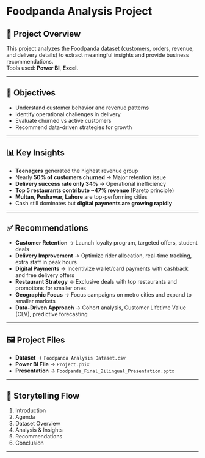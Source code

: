
# Foodpanda Analysis Project

## 📌 Project Overview
This project analyzes the Foodpanda dataset (customers, orders, revenue, and delivery details) to extract meaningful insights and provide business recommendations.  
Tools used: **Power BI**, **Excel**.

---

## 🎯 Objectives
- Understand customer behavior and revenue patterns  
- Identify operational challenges in delivery  
- Evaluate churned vs active customers  
- Recommend data-driven strategies for growth  

---

## 📊 Key Insights
- **Teenagers** generated the highest revenue group  
- Nearly **50% of customers churned** → Major retention issue  
- **Delivery success rate only 34%** → Operational inefficiency  
- **Top 5 restaurants contribute ~47% revenue** (Pareto principle)  
- **Multan, Peshawar, Lahore** are top-performing cities  
- Cash still dominates but **digital payments are growing rapidly**  

---

## ✅ Recommendations
- **Customer Retention** → Launch loyalty program, targeted offers, student deals  
- **Delivery Improvement** → Optimize rider allocation, real-time tracking, extra staff in peak hours  
- **Digital Payments** → Incentivize wallet/card payments with cashback and free delivery offers  
- **Restaurant Strategy** → Exclusive deals with top restaurants and promotions for smaller ones  
- **Geographic Focus** → Focus campaigns on metro cities and expand to smaller markets  
- **Data-Driven Approach** → Cohort analysis, Customer Lifetime Value (CLV), predictive forecasting  

---

## 🖼️ Project Files
- **Dataset** → `Foodpanda Analysis Dataset.csv`  
- **Power BI File** → `Project.pbix`  
- **Presentation** → `Foodpanda_Final_Bilingual_Presentation.pptx`  

---

## 🚀 Storytelling Flow
1. Introduction  
2. Agenda  
3. Dataset Overview  
4. Analysis & Insights  
5. Recommendations  
6. Conclusion  

---

